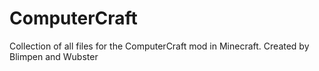 # ComputerCraft
Collection of all files for the ComputerCraft mod in Minecraft. Created by Blimpen and Wubster
